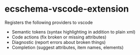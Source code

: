 # ecschema-vscode-extension

Registers the following providers to vscode
- Semantic tokens (syntax highlighting in addition to plain xml)
- Code actions (fix broken or missing attributes)
- Diagnostic (report errors about broken things)
- Completion (suggest attributes, item names, elements)